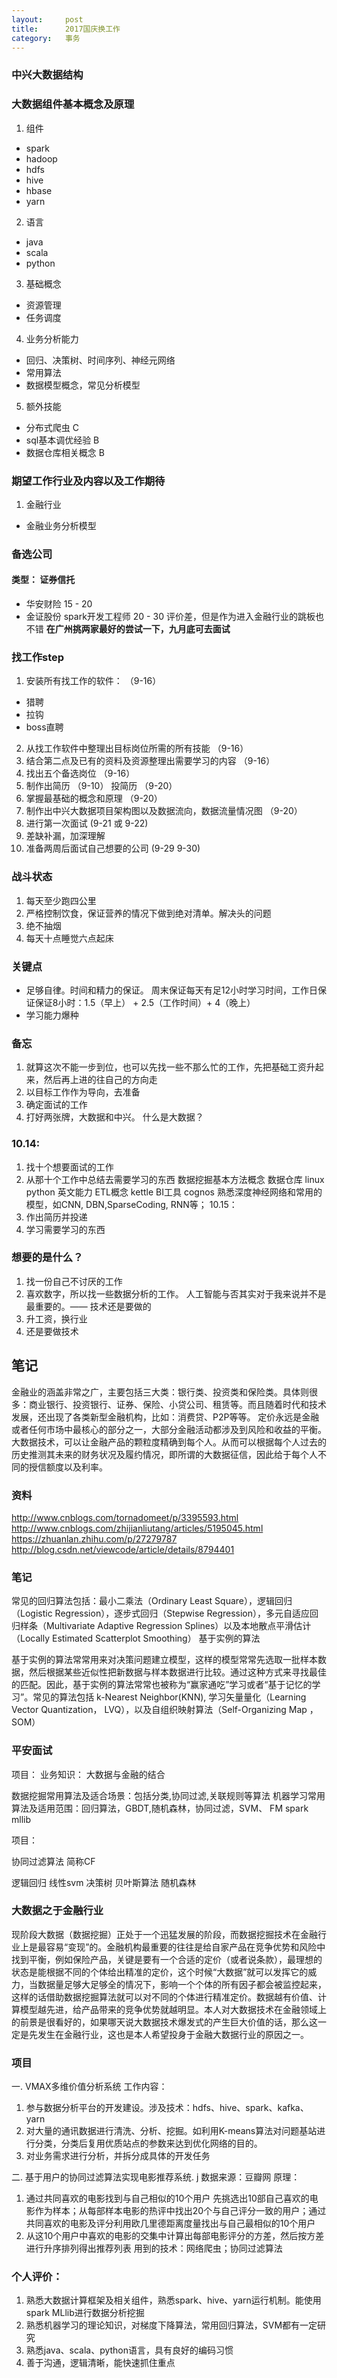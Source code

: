 ```yaml
---
layout:     post
title:      2017国庆换工作
category:   事务
---
```

### 中兴大数据结构

### 大数据组件基本概念及原理
1. 组件
- spark
- hadoop
- hdfs
- hive
- hbase
- yarn

2. 语言
- java
- scala
- python


3. 基础概念
- 资源管理
- 任务调度

4. 业务分析能力
- 回归、决策树、时间序列、神经元网络
- 常用算法
- 数据模型概念，常见分析模型

5. 额外技能
- 分布式爬虫  C
- sql基本调优经验  B
- 数据仓库相关概念  B

### 期望工作行业及内容以及工作期待
1. 金融行业
- 金融业务分析模型


### 备选公司
#### 类型： 证券信托
- 华安财险  15 - 20
- 金证股份  spark开发工程师 20 - 30  评价差，但是作为进入金融行业的跳板也不错
**在广州挑两家最好的尝试一下，九月底可去面试**

### 找工作step
1. 安装所有找工作的软件： （9-16）
- 猎聘
- 拉钩
- boss直聘

2. 从找工作软件中整理出目标岗位所需的所有技能 （9-16）
3. 结合第二点及已有的资料及资源整理出需要学习的内容  （9-16）
4. 找出五个备选岗位  （9-16）
5. 制作出简历   （9-10） 投简历 （9-20）
6. 掌握最基础的概念和原理  （9-20）
7. 制作出中兴大数据项目架构图以及数据流向，数据流量情况图  （9-20）
8. 进行第一次面试  (9-21 或 9-22)
9. 差缺补漏，加深理解
10. 准备两周后面试自己想要的公司 (9-29 9-30)


### 战斗状态
1. 每天至少跑四公里
2. 严格控制饮食，保证营养的情况下做到绝对清单。解决头的问题
3. 绝不抽烟
4. 每天十点睡觉六点起床


### 关键点
- 足够自律。时间和精力的保证。 周末保证每天有足12小时学习时间，工作日保证保证8小时：1.5（早上） + 2.5（工作时间）+ 4（晚上）
- 学习能力爆种


### 备忘
1. 就算这次不能一步到位，也可以先找一些不那么忙的工作，先把基础工资升起来，然后再上进的往自己的方向走
2. 以目标工作作为导向，去准备
3. 确定面试的工作
4. 打好两张牌，大数据和中兴。 什么是大数据？


### 10.14:
1. 找十个想要面试的工作
2. 从那十个工作中总结去需要学习的东西
		数据挖掘基本方法概念
		数据仓库
		linux
		python
		英文能力
		ETL概念  kettle
		BI工具  cognos
		熟悉深度神经网络和常用的模型，如CNN, DBN,SparseCoding, RNN等；
10.15：
1. 作出简历并投递
2. 学习需要学习的东西


### 想要的是什么？
1. 找一份自己不讨厌的工作
2. 喜欢数字，所以找一些数据分析的工作。 人工智能与否其实对于我来说并不是最重要的。—— 技术还是要做的
3. 升工资，换行业
4. 还是要做技术

## 笔记
金融业的涵盖非常之广，主要包括三大类：银行类、投资类和保险类。具体则很多：商业银行、投资银行、证券、保险、小贷公司、租赁等。而且随着时代和技术发展，还出现了各类新型金融机构，比如：消费贷、P2P等等。
定价永远是金融或者任何市场中最核心的部分之一，大部分金融活动都涉及到风险和收益的平衡。
大数据技术，可以让金融产品的颗粒度精确到每个人。从而可以根据每个人过去的历史推测其未来的财务状况及履约情况，即所谓的大数据征信，因此给于每个人不同的授信额度以及利率。


### 资料
http://www.cnblogs.com/tornadomeet/p/3395593.html
http://www.cnblogs.com/zhijianliutang/articles/5195045.html
https://zhuanlan.zhihu.com/p/27279787
http://blog.csdn.net/viewcode/article/details/8794401

### 笔记
常见的回归算法包括：最小二乘法（Ordinary Least Square），逻辑回归（Logistic Regression），逐步式回归（Stepwise Regression），多元自适应回归样条（Multivariate Adaptive Regression Splines）以及本地散点平滑估计（Locally Estimated Scatterplot Smoothing）
基于实例的算法

基于实例的算法常常用来对决策问题建立模型，这样的模型常常先选取一批样本数据，然后根据某些近似性把新数据与样本数据进行比较。通过这种方式来寻找最佳的匹配。因此，基于实例的算法常常也被称为“赢家通吃”学习或者“基于记忆的学习”。常见的算法包括 k-Nearest Neighbor(KNN), 学习矢量量化（Learning Vector Quantization， LVQ），以及自组织映射算法（Self-Organizing Map ， SOM）

### 平安面试
项目：
业务知识： 大数据与金融的结合


数据挖掘常用算法及适合场景：包括分类,协同过滤,关联规则等算法
机器学习常用算法及适用范围：回归算法，GBDT,随机森林，协同过滤，SVM、 FM
 spark mllib

项目：

协同过滤算法  简称CF


逻辑回归
线性svm
决策树
贝叶斯算法
随机森林

### 大数据之于金融行业
现阶段大数据（数据挖掘）正处于一个迅猛发展的阶段，而数据挖掘技术在金融行业上是最容易“变现”的。金融机构最重要的往往是给自家产品在竞争优势和风险中找到平衡，例如保险产品，关键是要有一个合适的定价（或者说条款），最理想的状态是能根据不同的个体给出精准的定价，这个时候“大数据”就可以发挥它的威力，当数据量足够大足够全的情况下，影响一个个体的所有因子都会被监控起来，这样的话借助数据挖掘算法就可以对不同的个体进行精准定价。数据越有价值、计算模型越先进，给产品带来的竞争优势就越明显。本人对大数据技术在金融领域上的前景是很看好的，如果哪天说大数据技术爆发式的产生巨大价值的话，那么这一定是先发生在金融行业，这也是本人希望投身于金融大数据行业的原因之一。

### 项目
一. VMAX多维价值分析系统
工作内容：
1. 参与数据分析平台的开发建设。涉及技术：hdfs、hive、spark、kafka、yarn
2. 对大量的通讯数据进行清洗、分析、挖掘。如利用K-means算法对问题基站进行分类，分类后复用优质站点的参数来达到优化网络的目的。
3. 对业务需求进行分析，并拆分成具体的开发任务

二. 基于用户的协同过滤算法实现电影推荐系统. j
数据来源：豆瓣网
原理：
1. 通过共同喜欢的电影找到与自己相似的10个用户
先挑选出10部自己喜欢的电影作为样本；从每部样本电影的热评中找出20个与自己评分一致的用户；通过共同喜欢的电影及评分利用欧几里德距离度量找出与自己最相似的10个用户
2. 从这10个用户中喜欢的电影的交集中计算出每部电影评分的方差，然后按方差进行升序排列得出推荐列表
用到的技术：网络爬虫；协同过滤算法

### 个人评价：
1. 熟悉大数据计算框架及相关组件，熟悉spark、hive、yarn运行机制。能使用spark MLlib进行数据分析挖掘
2. 熟悉机器学习的理论知识，对梯度下降算法，常用回归算法，SVM都有一定研究
3. 熟悉java、scala、python语言，具有良好的编码习惯
4. 善于沟通，逻辑清晰，能快速抓住重点
